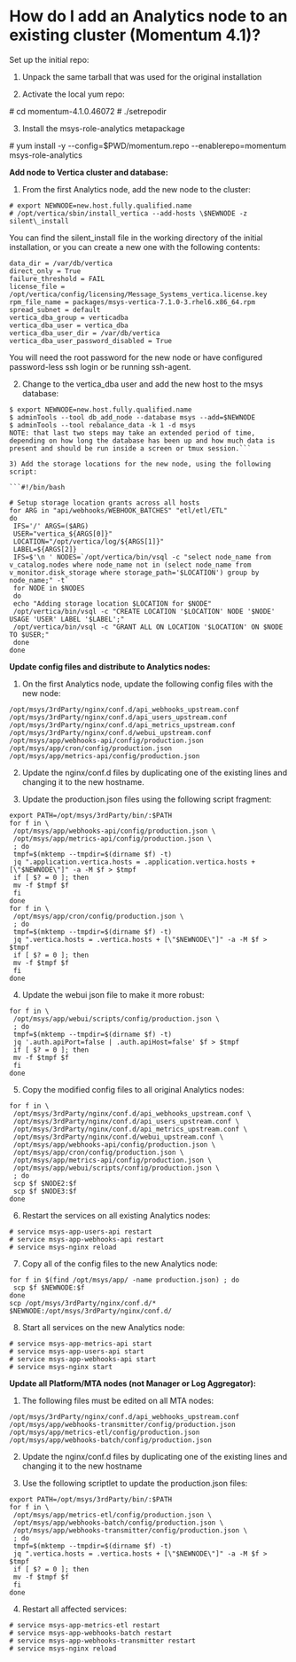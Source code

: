 # How do I add an Analytics node to an existing cluster (Momentum 4.1)?

Set up the initial repo:

1) Unpack the same tarball that was used for the original installation

2) Activate the local yum repo:

\# cd momentum-4.1.0.46072
\# ./setrepodir

3) Install the msys-role-analytics metapackage

\# yum install -y --config=$PWD/momentum.repo --enablerepo=momentum msys-role-analytics

**Add node to Vertica cluster and database:**

1) From the first Analytics node, add the new node to the cluster:

```# cd /var/tmp/momentum-4.1.0.46072
# export NEWNODE=new.host.fully.qualified.name
# /opt/vertica/sbin/install_vertica --add-hosts \$NEWNODE -z silent\_install
```
You can find the silent_install file in the working directory of the initial installation, or you can create a new one with the following contents:

```accept_eula = True
data_dir = /var/db/vertica
direct_only = True
failure_threshold = FAIL
license_file = /opt/vertica/config/licensing/Message_Systems_vertica.license.key
rpm_file_name = packages/msys-vertica-7.1.0-3.rhel6.x86_64.rpm
spread_subnet = default
vertica_dba_group = verticadba
vertica_dba_user = vertica_dba
vertica_dba_user_dir = /var/db/vertica
vertica_dba_user_password_disabled = True
```
You will need the root password for the new node or have configured password-less ssh login or be running ssh-agent.

2) Change to the vertica_dba user and add the new host to the msys database:

```# su - vertica_dba
$ export NEWNODE=new.host.fully.qualified.name
$ adminTools --tool db_add_node --database msys --add=$NEWNODE
$ adminTools --tool rebalance_data -k 1 -d msys
NOTE: that last two steps may take an extended period of time, depending on how long the database has been up and how much data is present and should be run inside a screen or tmux session.```

3) Add the storage locations for the new node, using the following script:

```#!/bin/bash
 
# Setup storage location grants across all hosts
for ARG in "api/webhooks/WEBHOOK_BATCHES" "etl/etl/ETL"
do
 IFS='/' ARGS=($ARG)
 USER="vertica_${ARGS[0]}"
 LOCATION="/opt/vertica/log/${ARGS[1]}"
 LABEL=${ARGS[2]}
 IFS=$'\n ' NODES=`/opt/vertica/bin/vsql -c "select node_name from v_catalog.nodes where node_name not in (select node_name from v_monitor.disk_storage where storage_path='$LOCATION') group by node_name;" -t`
 for NODE in $NODES
 do
 echo "Adding storage location $LOCATION for $NODE"
 /opt/vertica/bin/vsql -c "CREATE LOCATION '$LOCATION' NODE '$NODE' USAGE 'USER' LABEL '$LABEL';"
 /opt/vertica/bin/vsql -c "GRANT ALL ON LOCATION '$LOCATION' ON $NODE TO $USER;"
 done
done
```
**Update config files and distribute to Analytics nodes:**

1) On the first Analytics node, update the following config files with the new node:

```
/opt/msys/3rdParty/nginx/conf.d/api_webhooks_upstream.conf
/opt/msys/3rdParty/nginx/conf.d/api_users_upstream.conf
/opt/msys/3rdParty/nginx/conf.d/api_metrics_upstream.conf
/opt/msys/3rdParty/nginx/conf.d/webui_upstream.conf
/opt/msys/app/webhooks-api/config/production.json
/opt/msys/app/cron/config/production.json
/opt/msys/app/metrics-api/config/production.json
```
2) Update the nginx/conf.d files by duplicating one of the existing lines and changing it to the new hostname.

3) Update the production.json files using the following script fragment:

```
export PATH=/opt/msys/3rdParty/bin/:$PATH
for f in \
 /opt/msys/app/webhooks-api/config/production.json \
 /opt/msys/app/metrics-api/config/production.json \
 ; do
 tmpf=$(mktemp --tmpdir=$(dirname $f) -t)
 jq ".application.vertica.hosts = .application.vertica.hosts + [\"$NEWNODE\"]" -a -M $f > $tmpf
 if [ $? = 0 ]; then
 mv -f $tmpf $f
 fi
done
for f in \
 /opt/msys/app/cron/config/production.json \
 ; do
 tmpf=$(mktemp --tmpdir=$(dirname $f) -t)
 jq ".vertica.hosts = .vertica.hosts + [\"$NEWNODE\"]" -a -M $f > $tmpf
 if [ $? = 0 ]; then
 mv -f $tmpf $f
 fi
done
```

4) Update the webui json file to make it more robust:

```
for f in \
 /opt/msys/app/webui/scripts/config/production.json \
 ; do
 tmpf=$(mktemp --tmpdir=$(dirname $f) -t)
 jq '.auth.apiPort=false | .auth.apiHost=false' $f > $tmpf
 if [ $? = 0 ]; then
 mv -f $tmpf $f
 fi
done
```

5) Copy the modified config files to all original Analytics nodes:

```
for f in \
 /opt/msys/3rdParty/nginx/conf.d/api_webhooks_upstream.conf \
 /opt/msys/3rdParty/nginx/conf.d/api_users_upstream.conf \
 /opt/msys/3rdParty/nginx/conf.d/api_metrics_upstream.conf \
 /opt/msys/3rdParty/nginx/conf.d/webui_upstream.conf \
 /opt/msys/app/webhooks-api/config/production.json \
 /opt/msys/app/cron/config/production.json \
 /opt/msys/app/metrics-api/config/production.json \
 /opt/msys/app/webui/scripts/config/production.json \
 ; do
 scp $f $NODE2:$f
 scp $f $NODE3:$f
done
```

6) Restart the services on all existing Analytics nodes:

```# service msys-app-metrics-api restart
# service msys-app-users-api restart
# service msys-app-webhooks-api restart
# service msys-nginx reload
```

7) Copy all of the config files to the new Analytics node:

```
for f in $(find /opt/msys/app/ -name production.json) ; do
 scp $f $NEWNODE:$f
done
scp /opt/msys/3rdParty/nginx/conf.d/* $NEWNODE:/opt/msys/3rdParty/nginx/conf.d/
```

8) Start all services on the new Analytics node:

```
# service msys-app-metrics-api start
# service msys-app-users-api start
# service msys-app-webhooks-api start
# service msys-nginx start
```

**Update all Platform/MTA nodes (not Manager or Log Aggregator):**

1) The following files must be edited on all MTA nodes:

```
/opt/msys/3rdParty/nginx/conf.d/api_webhooks_upstream.conf
/opt/msys/app/webhooks-transmitter/config/production.json
/opt/msys/app/metrics-etl/config/production.json
/opt/msys/app/webhooks-batch/config/production.json
```

2) Update the nginx/conf.d files by duplicating one of the existing lines and changing it to the new hostname

3) Use the following scriptlet to update the production.json files:

```
export PATH=/opt/msys/3rdParty/bin/:$PATH
for f in \
 /opt/msys/app/metrics-etl/config/production.json \
 /opt/msys/app/webhooks-batch/config/production.json \
 /opt/msys/app/webhooks-transmitter/config/production.json \
 ; do
 tmpf=$(mktemp --tmpdir=$(dirname $f) -t)
 jq ".vertica.hosts = .vertica.hosts + [\"$NEWNODE\"]" -a -M $f > $tmpf
 if [ $? = 0 ]; then
 mv -f $tmpf $f
 fi
done
```

4) Restart all affected services:

```
# service msys-app-metrics-etl restart
# service msys-app-webhooks-batch restart
# service msys-app-webhooks-transmitter restart
# service msys-nginx reload
```
